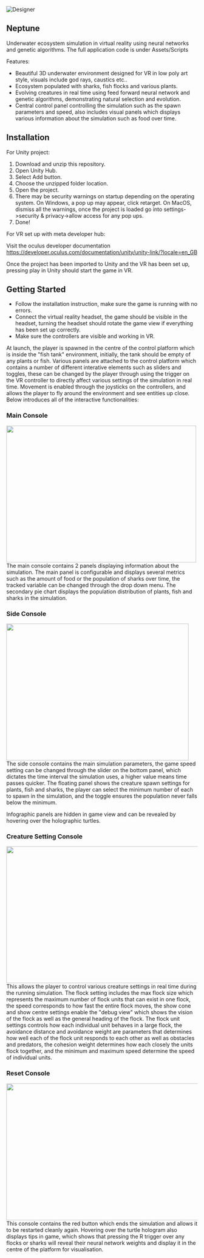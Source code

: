 ![Designer](https://github.com/Lukelele/Neptune/assets/44749665/ecb2f858-ef02-4b4c-b028-52058d61537c)

Neptune
-------
Underwater ecosystem simulation in virtual reality using neural networks and genetic algorithms. The full application code is under Assets/Scripts

Features:
- Beautiful 3D underwater environment designed for VR in low poly art style, visuals include god rays, caustics etc..
- Ecosystem populated with sharks, fish flocks and various plants.
- Evolving creatures in real time using feed forward neural network and genetic algorithms, demonstrating natural selection and evolution.
- Central control panel controlling the simulation such as the spawn parameters and speed, also includes visual panels which displays various information about the simulation such as food over time.


Installation
------------
For Unity project:
1. Download and unzip this repository.
2. Open Unity Hub.
4. Select Add button.
5. Choose the unzipped folder location.
6. Open the project.
7. There may be security warnings on startup depending on the operating system. On Windows, a pop up may appear, click retarget. On MacOS, dismiss all the warnings, once the project is loaded go into settings->security & privacy->allow access for any pop ups.
8. Done!


For VR set up with meta developer hub:


Visit the oculus developer documentation https://developer.oculus.com/documentation/unity/unity-link/?locale=en_GB

Once the project has been imported to Unity and the VR has been set up, pressing play in Unity should start the game in VR.

Getting Started
---------------
- Follow the installation instruction, make sure the game is running with no errors.
- Connect the virtual reality headset, the game should be visible in the headset, turning the headset should rotate the game view if everything has been set up correctly.
- Make sure the controllers are visible and working in VR.

At launch, the player is spawned in the centre of the control platform which is inside the "fish tank" environment, initially, the tank should be empty of any plants or fish. Various panels are attached to the control platform which contains a number of different interative elements such as sliders and toggles, these can be changed by the player through using the trigger on the VR controller to directly affect various settings of the simulation in real time. Movement is enabled through the joysticks on the controllers, and allows the player to fly around the environment and see entities up close. Below introduces all of the interactive functionalities:

### Main Console
<img src="https://github.com/Lukelele/Neptune/assets/44749665/28450202-65ec-4ede-95ab-c2ae0cb23d24" width="500" height="360">\
The main console contains 2 panels displaying information about the simulation. The main panel is configurable and displays several metrics such as the amount of food or the population of sharks over time, the tracked variable can be changed through the drop down menu. The secondary pie chart displays the population distribution of plants, fish and sharks in the simulation.

### Side Console
<img src="https://github.com/Lukelele/Neptune/assets/44749665/f7425cf2-2aeb-4689-9ab2-0de1576772de" width="480" height="360">\
The side console contains the main simulation parameters, the game speed setting can be changed through the slider on the bottom panel, which dictates the time interval the simulation uses, a higher value means time passes quicker. The floating panel shows the creature spawn settings for plants, fish and sharks, the player can select the minimum number of each to spawn in the simulation, and the toggle ensures the population never falls below the minimum.

Infographic panels are hidden in game view and can be revealed by hovering over the holographic turtles.

### Creature Setting Console
<img src="https://github.com/Lukelele/Neptune/assets/44749665/b3eb5b94-06ad-4d68-ae6b-15f6e5ae0a02" width="580" height="360">\
This allows the player to control various creature settings in real time during the running simulation. The flock setting includes the max flock size which represents the maximum number of flock units that can exist in one flock, the speed corresponds to how fast the entire flock moves, the show cone and show centre settings enable the "debug view" which shows the vision of the flock as well as the general heading of the flock. The flock unit settings controls how each individual unit behaves in a large flock, the avoidance distance and avoidance weight are parameters that determines how well each of the flock unit responds to each other as well as obstacles and predators, the cohesion weight determines how each closely the units flock together, and the minimum and maximum speed determine the speed of individual units.

### Reset Console
<img src="https://github.com/Lukelele/Neptune/assets/44749665/86d9ca8b-e73e-46b6-b84f-afdf4f82e1cb" width="540" height="360">\
This console contains the red button which ends the simulation and allows it to be restarted cleanly again. Hovering over the turtle hologram also displays tips in game, which shows that pressing the R trigger over any flocks or sharks will reveal their neural network weights and display it in the centre of the platform for visualisation.
